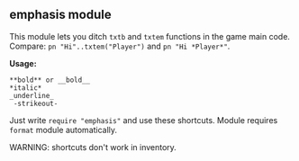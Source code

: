 ## emphasis module

This module lets you ditch `txtb` and `txtem` functions in the game main code. Compare: `pn "Hi"..txtem("Player")` and `pn "Hi *Player*"`.

**Usage:**

    **bold** or __bold__
    *italic*
    _underline_
     -strikeout-

Just write `require "emphasis"` and use these shortcuts. Module requires `format` module automatically.

WARNING: shortcuts don't work in inventory.
